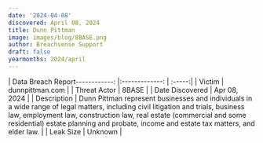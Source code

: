 ```yaml
---
date: '2024-04-08'
discovered: April 08, 2024
title: Dunn Pittman
image: images/blog/8BASE.png
author: Breachsense Support
draft: false
yearmonths: 2024/april
---
```


| Data Breach Report------------:     |:-------------:    | :-----:|
| Victim      | dunnpittman.com      | 
| Threat Actor      | 8BASE      | 
| Date Discovered      | Apr 08, 2024      | 
| Description      | Dunn Pittman represent businesses and individuals in a wide range of legal matters, including civil litigation and trials, business law, employment law, construction law, real estate (commercial and some residential) estate planning and probate, income and estate tax matters, and elder law.      | 
| Leak Size      | Unknown      | 

